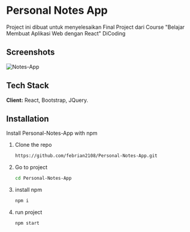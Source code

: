 
# Personal Notes App

Project ini dibuat untuk menyelesaikan Final Project dari Course "Belajar Membuat Aplikasi Web dengan React" DiCoding


## Screenshots

![Notes-App](https://imgur.com/yFjiQoI.jpeg)


## Tech Stack

**Client:** React, Bootstrap, JQuery.
## Installation

Install Personal-Notes-App with npm

1. Clone the repo
   ```sh
   https://github.com/febrian2108/Personal-Notes-App.git
   ```
2. Go to project
   ```sh
   cd Personal-Notes-App
   ```
3. install npm 
   ```sh
   npm i
   ```
4. run project
   ```sh
   npm start
   ```
